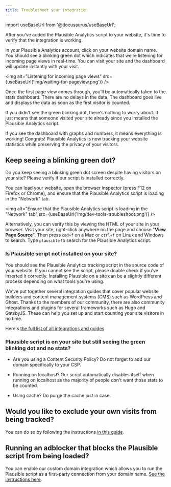```yaml
---
title: Troubleshoot your integration
---
```


import useBaseUrl from '@docusaurus/useBaseUrl';

After you've added the Plausible Analytics script to your website, it's time to verify that the integration is working.

In your Plausible Analytics account, click on your website domain name. You should see a blinking green dot which indicates that we’re listening for incoming page views in real-time. You can visit your site and the dashboard will update instantly with your visit. 

<img alt="Listening for incoming page views" src={useBaseUrl('img/waiting-for-pageview.png')} />

Once the first page view comes through, you'll be automatically taken to the stats dashboard. There are no delays in the data. The dashboard goes live and displays the data as soon as the first visitor is counted.

If you didn't see the green blinking dot, there's nothing to worry about. It just means that someone visited your site already since you installed the Plausible Analytics script.

If you see the dashboard with graphs and numbers, it means everything is working! Congrats! Plausible Analytics is now tracking your website statistics while preserving the privacy of your visitors.

## Keep seeing a blinking green dot?

Do you keep seeing a blinking green dot screen despite having visitors on your site? Please verify if our script is installed correctly. 

You can load your website, open the browser inspector (press F12 on Firefox or Chrome), and ensure that the Plausible Analytics script is loading in the "Network" tab.

<img alt="Ensure that the Plausible Analytics script is loading in the "Network" tab" src={useBaseUrl('img/dev-tools-troubleshoot.png')} />

Alternatively, you can verify this by viewing the HTML of your site in your browser. Visit your site, right-click anywhere on the page and choose "**View Page Source**". Then press `cmd+f` on a Mac or `ctrl+f` on Linux and Windows to search. Type `plausible` to search for the Plausible Analytics script.

### Is Plausible script not installed on your site? 

You should see the Plausible Analytics tracking script in the source code of your website. If you cannot see the script, please double check if you've inserted it correctly. Installing Plausible on a site can be a slightly different process depending on what tools you're using. 

We've put together several integration guides that cover popular website builders and content management systems (CMS) such as WordPress and Ghost. Thanks to the members of our community, there are also community integrations and plugins for several frameworks such as Hugo and GatsbyJS. These can help you set up and start counting your site visitors in no time. 

Here's [the full list of all integrations and guides](integration-guides.md).

### Plausible script is on your site but still seeing the green blinking dot and no stats?

* Are you using a Content Security Policy? Do not forget to add our domain specifically to your CSP.

* Running on localhost? Our script automatically disables itself when running on localhost as the majority of people don't want those stats to be counted.

* Using cache? Do purge the cache just in case.

## Would you like to exclude your own visits from being tracked?

You can do so by following the instructions [in this guide](excluding.md).

## Running an adblocker that blocks the Plausible script from being loaded?

You can enable our custom domain integration which allows you to run the Plausible script as a first-party connection from your domain name. [See the instructions here](custom-domain.md).
